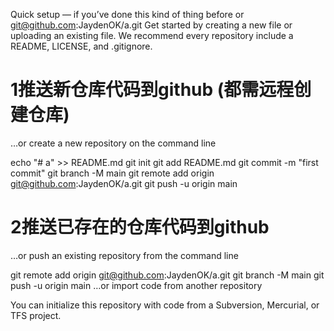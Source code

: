 Quick setup — if you’ve done this kind of thing before
or
git@github.com:JaydenOK/a.git
Get started by creating a new file or uploading an existing file. We recommend every repository include a README, LICENSE, and .gitignore.

# 1推送新仓库代码到github (都需远程创建仓库)
…or create a new repository on the command line

echo "# a" >> README.md
git init
git add README.md
git commit -m "first commit"
git branch -M main
git remote add origin git@github.com:JaydenOK/a.git
git push -u origin main

# 2推送已存在的仓库代码到github
…or push an existing repository from the command line

git remote add origin git@github.com:JaydenOK/a.git
git branch -M main
git push -u origin main
…or import code from another repository


You can initialize this repository with code from a Subversion, Mercurial, or TFS project.

